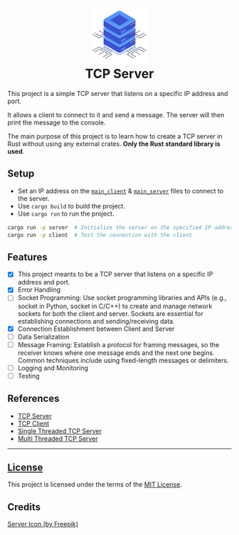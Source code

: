 <h1 align="center">
    <img src="./resources/img/server.png" alt="Space Ship" width="128">
    <div align="center">TCP Server</div>
</h1>

This project is a simple TCP server that listens on a specific IP address and port.

It allows a client to connect to it and send a message. The server will then print the message to the console.

The main purpose of this project is to learn how to create a TCP server in Rust without using any external crates. **Only the Rust standard library is used**.

## Setup
- Set an IP address on the [`main_client`](./client/src/main.rs) & [`main_server`](./server/src/main.rs) files to connect to the server.
- Use `cargo build` to build the project.
- Use `cargo run` to run the project. 
```bash
cargo run -p server  # Initialize the server on the specified IP address and port
cargo run -p client  # Test the connection with the client
```

## Features
- [X] This project meants to be a TCP server that listens on a specific IP address and port.
- [X] Error Handling
- [ ] Socket Programming: Use socket programming libraries and APIs (e.g., socket in Python, socket in C/C++) to create and manage network sockets for both the client and server. Sockets are essential for establishing connections and sending/receiving data.
- [X] Connection Establishment between Client and Server
- [ ] Data Serialization
- [ ] Message Framing: Establish a protocol for framing messages, so the receiver knows where one message ends and the next one begins. Common techniques include using fixed-length messages or delimiters.
- [ ] Logging and Monitoring
- [ ] Testing

## References
- [TCP Server](https://doc.rust-lang.org/std/net/struct.TcpListener.html)
- [TCP Client](https://doc.rust-lang.org/std/net/struct.TcpStream.html)
- [Single Threaded TCP Server](https://doc.rust-lang.org/stable/book/ch20-01-single-threaded.html)
- [Multi Threaded TCP Server](https://doc.rust-lang.org/stable/book/ch20-02-multithreaded.html)

----
## [License](./../LICENSE.md)
This project is licensed under the terms of the [MIT License](LICENSE.md).

## Credits
[Server Icon (by Freepik)](https://www.flaticon.com/free-icon/server_3785989?term=server&page=1&position=36&origin=search&related_id=3785989)

